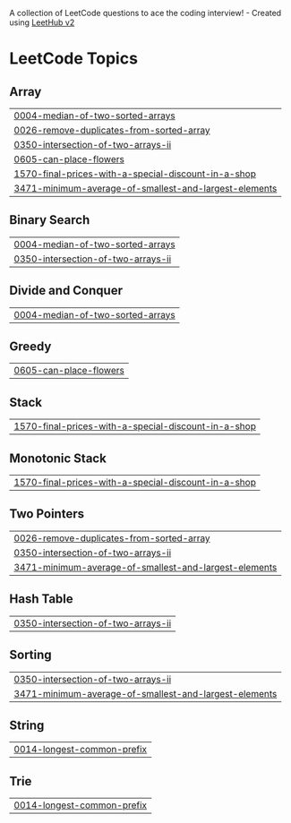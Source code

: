A collection of LeetCode questions to ace the coding interview! - Created using [LeetHub v2](https://github.com/arunbhardwaj/LeetHub-2.0)
<!---LeetCode Topics Start-->
# LeetCode Topics
## Array
|  |
| ------- |
| [0004-median-of-two-sorted-arrays](https://github.com/chlrm/Leetcode/tree/master/0004-median-of-two-sorted-arrays) |
| [0026-remove-duplicates-from-sorted-array](https://github.com/chlrm/Leetcode/tree/master/0026-remove-duplicates-from-sorted-array) |
| [0350-intersection-of-two-arrays-ii](https://github.com/chlrm/Leetcode/tree/master/0350-intersection-of-two-arrays-ii) |
| [0605-can-place-flowers](https://github.com/chlrm/Leetcode/tree/master/0605-can-place-flowers) |
| [1570-final-prices-with-a-special-discount-in-a-shop](https://github.com/chlrm/Leetcode/tree/master/1570-final-prices-with-a-special-discount-in-a-shop) |
| [3471-minimum-average-of-smallest-and-largest-elements](https://github.com/chlrm/Leetcode/tree/master/3471-minimum-average-of-smallest-and-largest-elements) |
## Binary Search
|  |
| ------- |
| [0004-median-of-two-sorted-arrays](https://github.com/chlrm/Leetcode/tree/master/0004-median-of-two-sorted-arrays) |
| [0350-intersection-of-two-arrays-ii](https://github.com/chlrm/Leetcode/tree/master/0350-intersection-of-two-arrays-ii) |
## Divide and Conquer
|  |
| ------- |
| [0004-median-of-two-sorted-arrays](https://github.com/chlrm/Leetcode/tree/master/0004-median-of-two-sorted-arrays) |
## Greedy
|  |
| ------- |
| [0605-can-place-flowers](https://github.com/chlrm/Leetcode/tree/master/0605-can-place-flowers) |
## Stack
|  |
| ------- |
| [1570-final-prices-with-a-special-discount-in-a-shop](https://github.com/chlrm/Leetcode/tree/master/1570-final-prices-with-a-special-discount-in-a-shop) |
## Monotonic Stack
|  |
| ------- |
| [1570-final-prices-with-a-special-discount-in-a-shop](https://github.com/chlrm/Leetcode/tree/master/1570-final-prices-with-a-special-discount-in-a-shop) |
## Two Pointers
|  |
| ------- |
| [0026-remove-duplicates-from-sorted-array](https://github.com/chlrm/Leetcode/tree/master/0026-remove-duplicates-from-sorted-array) |
| [0350-intersection-of-two-arrays-ii](https://github.com/chlrm/Leetcode/tree/master/0350-intersection-of-two-arrays-ii) |
| [3471-minimum-average-of-smallest-and-largest-elements](https://github.com/chlrm/Leetcode/tree/master/3471-minimum-average-of-smallest-and-largest-elements) |
## Hash Table
|  |
| ------- |
| [0350-intersection-of-two-arrays-ii](https://github.com/chlrm/Leetcode/tree/master/0350-intersection-of-two-arrays-ii) |
## Sorting
|  |
| ------- |
| [0350-intersection-of-two-arrays-ii](https://github.com/chlrm/Leetcode/tree/master/0350-intersection-of-two-arrays-ii) |
| [3471-minimum-average-of-smallest-and-largest-elements](https://github.com/chlrm/Leetcode/tree/master/3471-minimum-average-of-smallest-and-largest-elements) |
## String
|  |
| ------- |
| [0014-longest-common-prefix](https://github.com/chlrm/Leetcode/tree/master/0014-longest-common-prefix) |
## Trie
|  |
| ------- |
| [0014-longest-common-prefix](https://github.com/chlrm/Leetcode/tree/master/0014-longest-common-prefix) |
<!---LeetCode Topics End-->